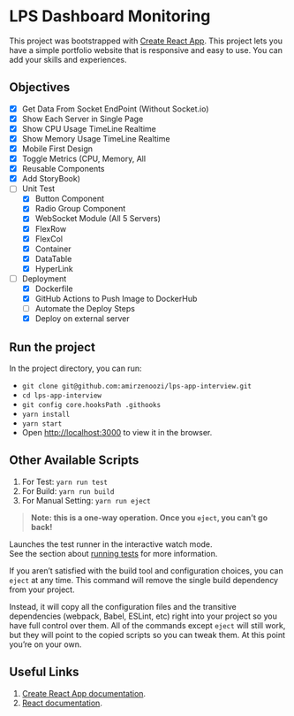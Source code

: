 # LPS Dashboard Monitoring

This project was bootstrapped with [Create React App](https://github.com/facebook/create-react-app).
This project lets you have a simple portfolio website that is responsive and easy to use.
You can add your skills and experiences.

## Objectives

- [x] Get Data From Socket EndPoint (Without Socket.io)
- [x] Show Each Server in Single Page
- [x] Show CPU Usage TimeLine Realtime
- [x] Show Memory Usage TimeLine Realtime
- [x] Mobile First Design
- [x] Toggle Metrics (CPU, Memory, All
- [x] Reusable Components
- [x] Add StoryBook)
- [ ] Unit Test
  - [x] Button Component
  - [x] Radio Group Component
  - [x] WebSocket Module (All 5 Servers)
  - [x] FlexRow
  - [x] FlexCol
  - [x] Container
  - [x] DataTable
  - [x] HyperLink
- [ ] Deployment
  - [x] Dockerfile
  - [x] GitHub Actions to Push Image to DockerHub
  - [ ] Automate the Deploy Steps
  - [x] Deploy on external server

## Run the project

In the project directory, you can run:
- ``` git clone git@github.com:amirzenoozi/lps-app-interview.git ```
- ``` cd lps-app-interview ```
- ``` git config core.hooksPath .githooks ```
- ``` yarn install ```
- ``` yarn start ```
- Open [http://localhost:3000](http://localhost:3000) to view it in the browser.

## Other Available Scripts

1. For Test: `yarn run test`
2. For Build: `yarn run build`
3. For Manual Setting: `yarn run eject`

> **Note: this is a one-way operation. Once you `eject`, you can’t go back!**

Launches the test runner in the interactive watch mode.\
See the section about [running tests](https://facebook.github.io/create-react-app/docs/running-tests) for more information.

If you aren’t satisfied with the build tool and configuration choices, you can `eject` at any time. This command will remove the single build dependency from your project.

Instead, it will copy all the configuration files and the transitive dependencies (webpack, Babel, ESLint, etc) right into your project so you have full control over them. All of the commands except `eject` will still work, but they will point to the copied scripts so you can tweak them. At this point you’re on your own.


## Useful Links

1. [Create React App documentation](https://facebook.github.io/create-react-app/docs/getting-started).
2. [React documentation](https://reactjs.org/).
